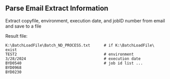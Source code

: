 ## Parse Email Extract Information

Extract copyfile, environment, execution date, and jobID number from email and save to a file

Result file:
```
K:\BatchLoadFile\Batch_ND_PROCESS.txt      # if K:\BatchLoadFile\ exist
TEST2                                      # environment
3/28/2024                                  # execution date
BYD0540                                    # job id list ...
BYD0968
BYD0230
```
